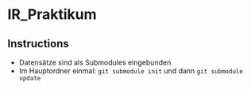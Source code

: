 # IR_Praktikum
## Instructions
- Datensätze sind als Submodules eingebunden
- Im Hauptordner einmal: `git submodule init` und dann `git submodule update`
